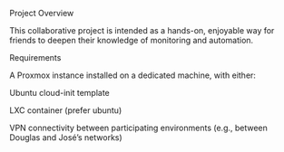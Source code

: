Project Overview

This collaborative project is intended as a hands-on, enjoyable way for friends to deepen their knowledge of monitoring and automation.

Requirements

A Proxmox instance installed on a dedicated machine, with either:

Ubuntu cloud-init template

LXC container (prefer ubuntu)

VPN connectivity between participating environments (e.g., between Douglas and José’s networks)